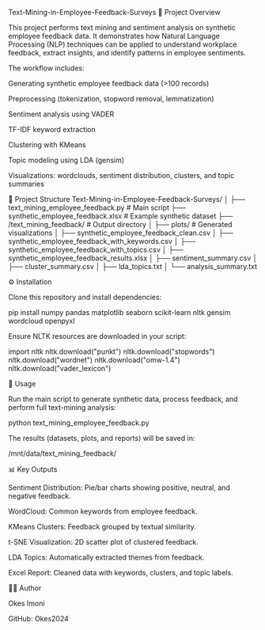 Text-Mining-in-Employee-Feedback-Surveys
📌 Project Overview

This project performs text mining and sentiment analysis on synthetic employee feedback data. It demonstrates how Natural Language Processing (NLP) techniques can be applied to understand workplace feedback, extract insights, and identify patterns in employee sentiments.

The workflow includes:

Generating synthetic employee feedback data (>100 records)

Preprocessing (tokenization, stopword removal, lemmatization)

Sentiment analysis using VADER

TF-IDF keyword extraction

Clustering with KMeans

Topic modeling using LDA (gensim)

Visualizations: wordclouds, sentiment distribution, clusters, and topic summaries

📂 Project Structure
Text-Mining-in-Employee-Feedback-Surveys/
│
├── text_mining_employee_feedback.py    # Main script
├── synthetic_employee_feedback.xlsx    # Example synthetic dataset
├── /text_mining_feedback/              # Output directory
│   ├── plots/                          # Generated visualizations
│   ├── synthetic_employee_feedback_clean.csv
│   ├── synthetic_employee_feedback_with_keywords.csv
│   ├── synthetic_employee_feedback_with_topics.csv
│   ├── synthetic_employee_feedback_results.xlsx
│   ├── sentiment_summary.csv
│   ├── cluster_summary.csv
│   ├── lda_topics.txt
│   └── analysis_summary.txt

⚙️ Installation

Clone this repository and install dependencies:

pip install numpy pandas matplotlib seaborn scikit-learn nltk gensim wordcloud openpyxl


Ensure NLTK resources are downloaded in your script:

import nltk
nltk.download("punkt")
nltk.download("stopwords")
nltk.download("wordnet")
nltk.download("omw-1.4")
nltk.download("vader_lexicon")

🚀 Usage

Run the main script to generate synthetic data, process feedback, and perform full text-mining analysis:

python text_mining_employee_feedback.py


The results (datasets, plots, and reports) will be saved in:

/mnt/data/text_mining_feedback/

📊 Key Outputs

Sentiment Distribution: Pie/bar charts showing positive, neutral, and negative feedback.

WordCloud: Common keywords from employee feedback.

KMeans Clusters: Feedback grouped by textual similarity.

t-SNE Visualization: 2D scatter plot of clustered feedback.

LDA Topics: Automatically extracted themes from feedback.

Excel Report: Cleaned data with keywords, clusters, and topic labels.

👨‍💻 Author

Okes Imoni

GitHub: Okes2024
